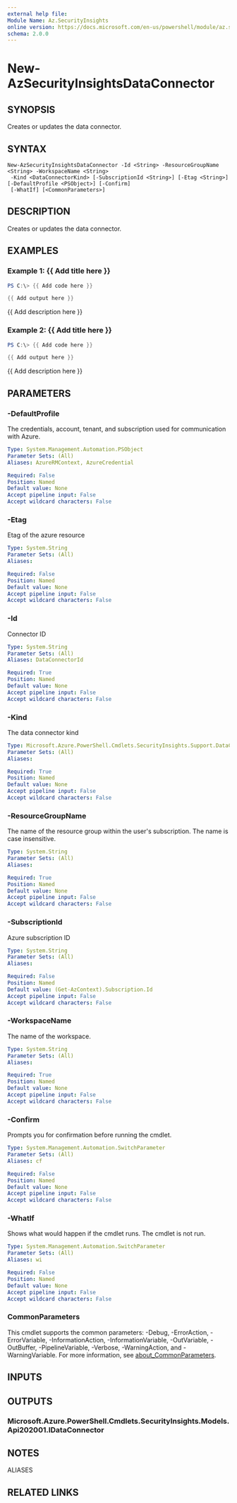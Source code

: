 ```yaml
---
external help file:
Module Name: Az.SecurityInsights
online version: https://docs.microsoft.com/en-us/powershell/module/az.securityinsights/new-azsecurityinsightsdataconnector
schema: 2.0.0
---
```


# New-AzSecurityInsightsDataConnector

## SYNOPSIS
Creates or updates the data connector.

## SYNTAX

```
New-AzSecurityInsightsDataConnector -Id <String> -ResourceGroupName <String> -WorkspaceName <String>
 -Kind <DataConnectorKind> [-SubscriptionId <String>] [-Etag <String>] [-DefaultProfile <PSObject>] [-Confirm]
 [-WhatIf] [<CommonParameters>]
```

## DESCRIPTION
Creates or updates the data connector.

## EXAMPLES

### Example 1: {{ Add title here }}
```powershell
PS C:\> {{ Add code here }}

{{ Add output here }}
```

{{ Add description here }}

### Example 2: {{ Add title here }}
```powershell
PS C:\> {{ Add code here }}

{{ Add output here }}
```

{{ Add description here }}

## PARAMETERS

### -DefaultProfile
The credentials, account, tenant, and subscription used for communication with Azure.

```yaml
Type: System.Management.Automation.PSObject
Parameter Sets: (All)
Aliases: AzureRMContext, AzureCredential

Required: False
Position: Named
Default value: None
Accept pipeline input: False
Accept wildcard characters: False
```

### -Etag
Etag of the azure resource

```yaml
Type: System.String
Parameter Sets: (All)
Aliases:

Required: False
Position: Named
Default value: None
Accept pipeline input: False
Accept wildcard characters: False
```

### -Id
Connector ID

```yaml
Type: System.String
Parameter Sets: (All)
Aliases: DataConnectorId

Required: True
Position: Named
Default value: None
Accept pipeline input: False
Accept wildcard characters: False
```

### -Kind
The data connector kind

```yaml
Type: Microsoft.Azure.PowerShell.Cmdlets.SecurityInsights.Support.DataConnectorKind
Parameter Sets: (All)
Aliases:

Required: True
Position: Named
Default value: None
Accept pipeline input: False
Accept wildcard characters: False
```

### -ResourceGroupName
The name of the resource group within the user's subscription.
The name is case insensitive.

```yaml
Type: System.String
Parameter Sets: (All)
Aliases:

Required: True
Position: Named
Default value: None
Accept pipeline input: False
Accept wildcard characters: False
```

### -SubscriptionId
Azure subscription ID

```yaml
Type: System.String
Parameter Sets: (All)
Aliases:

Required: False
Position: Named
Default value: (Get-AzContext).Subscription.Id
Accept pipeline input: False
Accept wildcard characters: False
```

### -WorkspaceName
The name of the workspace.

```yaml
Type: System.String
Parameter Sets: (All)
Aliases:

Required: True
Position: Named
Default value: None
Accept pipeline input: False
Accept wildcard characters: False
```

### -Confirm
Prompts you for confirmation before running the cmdlet.

```yaml
Type: System.Management.Automation.SwitchParameter
Parameter Sets: (All)
Aliases: cf

Required: False
Position: Named
Default value: None
Accept pipeline input: False
Accept wildcard characters: False
```

### -WhatIf
Shows what would happen if the cmdlet runs.
The cmdlet is not run.

```yaml
Type: System.Management.Automation.SwitchParameter
Parameter Sets: (All)
Aliases: wi

Required: False
Position: Named
Default value: None
Accept pipeline input: False
Accept wildcard characters: False
```

### CommonParameters
This cmdlet supports the common parameters: -Debug, -ErrorAction, -ErrorVariable, -InformationAction, -InformationVariable, -OutVariable, -OutBuffer, -PipelineVariable, -Verbose, -WarningAction, and -WarningVariable. For more information, see [about_CommonParameters](http://go.microsoft.com/fwlink/?LinkID=113216).

## INPUTS

## OUTPUTS

### Microsoft.Azure.PowerShell.Cmdlets.SecurityInsights.Models.Api202001.IDataConnector

## NOTES

ALIASES

## RELATED LINKS

